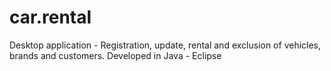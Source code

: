 # car.rental
Desktop application - Registration, update, rental and exclusion of vehicles, brands and customers. Developed in Java - Eclipse
